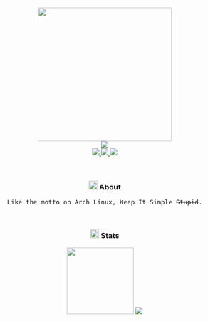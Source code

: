 <h3 align="center">
	<img src="https://media0.giphy.com/media/j0HjChGV0J44KrrlGv/giphy.gif?cid=790b7611bee372f799d3e654891002c36d77380c48c466d2&rid=giphy.gif&ct=s" width="300" /><br/>
	<img src="https://readme-typing-svg.herokuapp.com?font=Fira+Code&duration=1240&pause=2800&color=fafafa&center=true&width=600&lines=Hi!;Im+An+Enigma."
</h3>

<div align="center">
  <a href="mailto:anggirrr31@gmail.com">
    <img src="https://img.shields.io/badge/Gmail-D14836?style=flat&logo=gmail&logoColor=white">
  </a>
  <a href="https://discordapp.com/users/909294977698369557">
  </a>
  <a href="https://t.me/sukalaper">
    <img src="https://img.shields.io/badge/Telegram-2CA5E0?style=flat&logo=telegram&logoColor=white">
  <a/>
  <a href="https://open.spotify.com/playlist/79XudxhnmjjhqKk6ucUec3?si=iNTOAu8PQxGRmKkStZnO3A">
    <img src="https://img.shields.io/badge/Spotify-1DB954?logo=spotify&logoColor=fff&style=flat">
  </a><br/>
  <img src="https://raw.githubusercontent.com/catppuccin/catppuccin/main/assets/misc/transparent.png" height="30" width="0px"/>
</div>

<h3 align="center">
  <img src="https://raw.githubusercontent.com/Tarikul-Islam-Anik/Animated-Fluent-Emojis/master/Emojis/Smilies/Ghost.png" alt="Ghost" width="20" height="20" /> About
</h3>

<p align="center">
  <samp>
    Like the motto on Arch Linux, Keep It Simple <s>Stupid</s>.
  </samp><br/>
  <img src="https://raw.githubusercontent.com/catppuccin/catppuccin/main/assets/misc/transparent.png" height="30" width="0px"/>
</p>

<!---
<h3 align="center"> 
  <img src="https://raw.githubusercontent.com/Tarikul-Islam-Anik/Animated-Fluent-Emojis/master/Emojis/Travel%20and%20places/Rocket.png" alt="Rocket" width="20" height="20" /> Tech Stack (Unfinished)
</h3>

<div align="center">
  <img src="https://img.shields.io/badge/Freelancer-24273a?style=for-the-badge&logo=Freelancer&logoColor=white" /><br/>
  <img src="https://img.shields.io/badge/Arch_Linux-24273a?style=for-the-badge&logo=arch-linux&logoColor=white" />
  <img src="https://img.shields.io/badge/VIM-24273a?style=for-the-badge&logo=vim&logoColor=F05032" />
  <img src="https://img.shields.io/badge/Git-24273a?logo=git&logoColor=F05032&style=for-the-badge" /><br/>
	
  <img src="https://img.shields.io/badge/Python-24273a?logo=python&style=for-the-badge&logoColor=3776AB" />
  <img src="https://custom-icon-badges.demolab.com/badge/Java-24273a.svg?style=for-the-badge&logo=java-bold&logoColor=E0144C" />
  <img src="https://img.shields.io/badge/html-%2324273a.svg?style=for-the-badge&logo=html5&logoColor=E34F26"  />
  <img src="https://img.shields.io/badge/css-%2324273a.svg?style=for-the-badge&logo=css3&logoColor=1572B6"  />
  <img src="https://custom-icon-badges.demolab.com/badge/SQL-24273a.svg?style=for-the-badge&logo=database&logoColor=fea314" /><br/>
  <img src="https://raw.githubusercontent.com/catppuccin/catppuccin/main/assets/misc/transparent.png" height="30" width="0px"/>
</div>
-->

<h3 align="center">
  <img src="https://raw.githubusercontent.com/Tarikul-Islam-Anik/Animated-Fluent-Emojis/master/Emojis/Animals/T-Rex.png" alt="T-Rex" width="20" height="20" /> Stats
</h3>

<div align="center">
  <img src="https://github-readme-stats-rho-beige.vercel.app/api?username=sukalaper&bg_color=00000000&text_color=fafafa&icon_color=fafafa&title_color=8bd5ca&card_width=420&show_icons=true&hide_border=true&hide_title=true&include_all_commits=false&count_private=false" height="150" />

  <img src="https://github-readme-stats.vercel.app/api/top-langs/?username=sukalaper&bg_color=00000000&text_color=fafafa&title_color=fafafa&hide_border=true&langs_count=15&layout=compact" />
</div>
